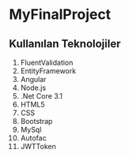 # MyFinalProject

<h2>Kullanılan Teknolojiler</h2>
<ol>
  <li>FluentValidation</li>
  <li>EntityFramework</li>
  <li>Angular</li>
  <li>Node.js</li>
  <li>.Net Core 3.1</li>
  <li>HTML5</li>
  <li>CSS</li>
  <li>Bootstrap</li>
  <li>MySql</li>
  <li>Autofac</li>
  <li>JWTToken</li>
</ol>
